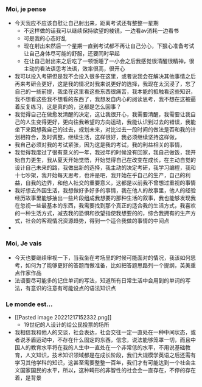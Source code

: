 ### Moi, je pense
- 今天我应不应该自慰让自己射出来，距离考试还有整整一星期
	- 不这样做的话我可以继续保持欲望的棱镜，一边看av消耗一边看书
	- 可是我的心态好乱
	- 现在射出来然后一个星期一直到考试都不再让自己分心，下狠心准备考试让自己身体尽可能的舒服，还要同时早起
	- 在让自己射出来之后吃了一顿饭睡了一小会之后我感觉很清醒很精神，很主动的看法语思考法语，效率很高，很开心
- 我可以投入考研但是我不会投入很多在这里，或者说我会在解决其他事情之后再来考研会更好，这是我的情况对我来说更好的选择，我现在太沉浸了，忘了自己的一些前提，我坐在这里看这些东西很痛苦，我本能的抵触看这些知识，我不想看这些我不想看的东西了，我想发自内心的阅读思考，我不想在这被逼着反复练习，这是真的的，这都是怎么回事？
- 我觉得自己在做愈发清醒的决定，这让我很开心，我需要清醒，我需要让我自己的人生变得更好，更向往我希望的方向运动，我能认识到过去的错误，我能坐下来回想我自己的过去，规划未来，对比过去一段时间的做法是否和我的计划相符合，及时调整，继续生活，这样很好，我必须继续坚持这样做，
- 我自己必须对我的考试紧张，因为这是我的考试，我的利益相关的事情，
- 我觉得我度过了很有意义的一年，我过年的时候没有回家，我自己做饭，我开始自力更生，我从夏天开始觉悟，开始觉得自己在改变在成长，在主动自觉的设计自己未来的路，我做出新的选择，我主动的决定考研，我学习编程，我和十七吵架，我开始每天思考，也许是吧，我开始在乎自己的生产，自己的利益，自我的边界，和他人社交的重要意义，这都是以前我不曾想过重视的事情
- 我好想去外国生活，我想做好多好多的事情，我在他人的故事里，他人的经验经历故事里能够抽出一些片段组成我想要的那种生活的叙事，我也能够发现我在忽视一些最基本的东西，我需要找到那个真正的适合我的生活方式，我喜欢的一种生活方式，减去我的恐惧和欲望指使我想要的的，综合我拥有的生产方式，社会的客观情况资源趋势，得到一个适合我做的事情的中间点
- 




### Moi, Je vais
- 今天也要继续审视一下，当我坐在考场里的时候可能面对的情况，我该如何思考，如何为了能够更好的答题而做准备，比如把答题思路列一个提纲，英美重点作家作品
- 法语要尽可能多的记住单词的写法，知道所有日常生活中会用到的单词的写法，有意识的注意有可能设点的语法知识点



### Le monde est...
- [[Pasted image 20221217152332.png]]
	- 19世纪的人设计的给公民投票的场所
- 我相信我和他人的交谈，社会表达，社会交往一定一直处在一种中间状态，或者说矛盾运动中，不存在什么固定的东西，信念，说法能够笼罩一切，而且中国人的教育水平将在我的人生中一直处在一个非常低的水平，不用说基础教育，人文知识，技术知识领域都是在成长阶段，我们大规模学英语之后还需有学习其他学科的知识，这甚至需要整整一百年，我们才有可能达到一个社会主义国家国民的水平，所以，这种畸形的非智性的社会会一直存在，不停的存在着，是背景